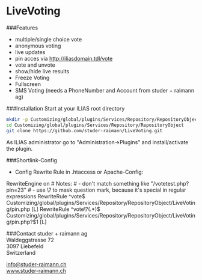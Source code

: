 LiveVoting
==========
###Features
- multiple/single choice vote
- anonymous voting
- live updates
- pin acces via http://iliasdomain.tdl/vote
- vote and unvote
- show/hide live results
- Freeze Voting
- Fullscreen
- SMS Voting (needs a PhoneNumber and Account from studer + raimann ag)

###Installation
Start at your ILIAS root directory  
```bash
mkdir -p Customizing/global/plugins/Services/Repository/RepositoryObject  
cd Customizing/global/plugins/Services/Repository/RepositoryObject
git clone https://github.com/studer-raimann/LiveVoting.git  
```  
As ILIAS administrator go to "Administration->Plugins" and install/activate the plugin.  

###Shortlink-Config
- Config Rewrite Rule in .htaccess or Apache-Config:

<IfModule mod_rewrite.c>
	RewriteEngine on
	# Notes:
	# - don't match something like "/votetest.php?pin=23"
	# - use \? to mask question mark, because it's special in regular expressions
	RewriteRule ^vote$ Customizing/global/plugins/Services/Repository/RepositoryObject/LiveVoting/pin.php [L]
	RewriteRule ^vote\?(.*)$ Customizing/global/plugins/Services/Repository/RepositoryObject/LiveVoting/pin.php?$1 [L]
</IfModule>


###Contact
studer + raimann ag  
Waldeggstrasse 72  
3097 Liebefeld  
Switzerland  

info@studer-raimann.ch  
www.studer-raimann.ch


